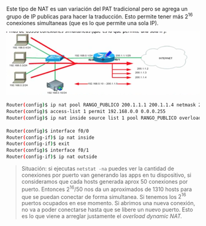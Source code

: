 Este tipo de NAT es uan variación del PAT tradicional pero se agrega un grupo de IP publicas para hacer la traducción. Esto permite tener más $2^{16}$ conexiones simultaneas (que es lo que permite una sola IP).

![](_anexos_/Screenshot%20from%202023-12-31%2018-36-22.png)

``` bash
Router(config)$ ip nat pool RANGO_PUBLICO 200.1.1.1 200.1.1.4 netmask 255.255.255.248
Router(config)$ access-list 1 permit 192.168.0.0 0.0.0.255
Router(config)$ ip nat inside source list 1 pool RANGO_PUBLICO overload # Esta es la unica linea diferencial con NAT dinamico

Router(config)$ interface f0/0
Router(config-if)$ ip nat inside
Router(config-if)$ exit
Router(config)$ interface f0/1
Router(config-if)$ ip nat outside 
```

> Situación: si ejecutas `netstat -na` puedes ver la cantidad de conexiones por puerto van generando las apps en tu dispositivo, si consideramos que cada hosts generada aprox 50 conexiones por puerto. Entonces $2^{16}/50$ nos da un aproximados de 1310 hosts para que se puedan conectar de forma simultanea. 
> Si tenemos los $2^{16}$ puertos ocupados en ese momento. Si abrimos una nueva conexión, no va a poder conectarse hasta que se libere un nuevo puerto.
> Esto es lo que viene a arreglar justamente el _overload dynamic NAT._